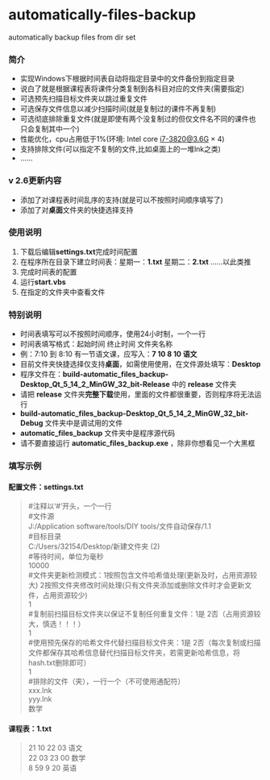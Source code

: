 # automatically-files-backup
automatically backup files from dir set
### 简介  
+ 实现Windows下根据时间表自动将指定目录中的文件备份到指定目录
+ 说白了就是根据课程表将课件分类复制到各科目对应的文件夹(需要指定)
+ 可选预先扫描目标文件夹以跳过重复文件
+ 可选保存文件信息以减少扫描时间(就是复制过的课件不再复制)
+ 可选彻底排除重复文件(就是即使有两个没复制过的但仅文件名不同的课件也只会复制其中一个)
+ 性能优化，cpu占用低于1%(环境: Intel core i7-3820@3.6G × 4)
+ 支持排除文件(可以指定不复制的文件,比如桌面上的一堆lnk之类)
+ ......

### v 2.6更新内容
+ 添加了对课程表时间乱序的支持(就是可以不按照时间顺序填写了)  
+ 添加了对**桌面**文件夹的快捷选择支持

### 使用说明
1. 下载后编辑**settings.txt**完成时间配置
2. 在程序所在目录下建立时间表：星期一：**1.txt** 星期二：**2.txt** ……以此类推
3. 完成时间表的配置
4. 运行**start.vbs**
5. 在指定的文件夹中查看文件

### 特别说明
+ 时间表填写可以不按照时间顺序，使用24小时制，一个一行
+ 时间表填写格式：起始时间 终止时间 文件夹名称
+ 例：7:10 到 8:10 有一节语文课，应写入：**7 10 8 10 语文**
+ 目前文件夹快捷选择仅支持**桌面**，如需使用使用，在文件源处填写：**Desktop**
+ 程序文件在：**build-automatic_files_backup-Desktop_Qt_5_14_2_MinGW_32_bit-Release** 中的 **release** 文件夹
+ 请把 **release** 文件夹**完整下载**使用，里面的文件都很重要，否则程序将无法运行
+ **build-automatic_files_backup-Desktop_Qt_5_14_2_MinGW_32_bit-Debug** 文件夹中是调试用的文件
+ **automatic_files_backup** 文件夹中是程序源代码
+ 请不要直接运行 **automatic_files_backup.exe** ，除非你想看见一个大黑框

### 填写示例

#### 配置文件：settings.txt
> #注释以‘#’开头，一个一行  
  #文件源  
  J:/Application software/tools/DIY tools/文件自动保存/1.1  
  #目标目录  
  C:/Users/32154/Desktop/新建文件夹 (2)  
  #等待时间，单位为毫秒  
  10000  
  #文件夹更新检测模式：1按照包含文件哈希值处理(更新及时，占用资源较大) 2按照文件夹修改时间处理(只有文件夹添加或删除文件时才会更新文件，占用资源较少)  
  1  
  #复制前扫描目标文件夹以保证不复制任何重复文件：1是  2否（占用资源较大，慎选！！！）  
  1  
  #使用预先保存的哈希文件代替扫描目标文件夹：1是  2否（每次复制或扫描文件都保存其哈希信息替代扫描目标文件夹，若需更新哈希信息，将hash.txt删除即可）  
  1  
  #排除的文件（夹），一行一个（不可使用通配符）  
  xxx.lnk  
  yyy.lnk  
  数学  
#### 课程表：1.txt
> 21 10 22 03 语文  
  22 03 23 00 数学  
  8 59 9 20 英语

